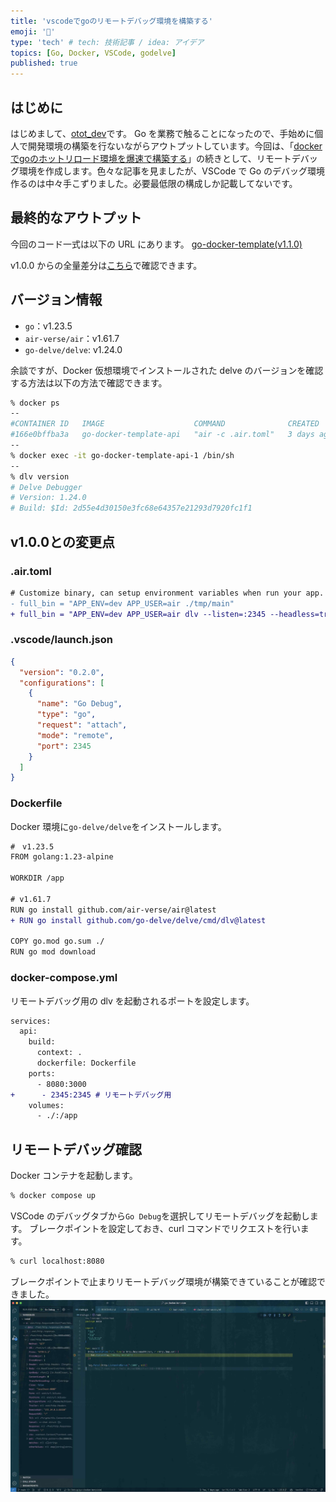 ```yaml
---
title: 'vscodeでgoのリモートデバッグ環境を構築する'
emoji: '🐳'
type: 'tech' # tech: 技術記事 / idea: アイデア
topics: [Go, Docker, VSCode, godelve]
published: true
---
```


## はじめに

はじめまして、[otot_dev](https://zenn.dev/otot_dev)です。
Go を業務で触ることになったので、手始めに個人で開発環境の構築を行ないながらアウトプットしています。今回は、「[dockerでgoのホットリロード環境を爆速で構築する](https://zenn.dev/otot_dev/articles/d2d7e854448e9a)」の続きとして、リモートデバッグ環境を作成します。色々な記事を見ましたが、VSCode で Go のデバッグ環境作るのは中々手こずりました。必要最低限の構成しか記載してないです。

## 最終的なアウトプット

今回のコード一式は以下の URL にあります。
[go-docker-template(v1.1.0)](https://github.com/otoshimtoshi/go-docker-template/tree/v1.1.0)

v1.0.0 からの全量差分は[こちら](https://github.com/otoshimtoshi/go-docker-template/compare/v1.0.0...v1.1.0)で確認できます。

## バージョン情報

- `go`：v1.23.5
- `air-verse/air`：v1.61.7
- `go-delve/delve`: v1.24.0

余談ですが、Docker 仮想環境でインストールされた delve のバージョンを確認する方法は以下の方法で確認できます。

```sh
% docker ps
--
#CONTAINER ID   IMAGE                    COMMAND              CREATED      STATUS         PORTS                                            NAMES
#166e0bffba3a   go-docker-template-api   "air -c .air.toml"   3 days ago   Up 4 minutes   0.0.0.0:2345->2345/tcp, 0.0.0.0:8080->3000/tcp   go-docker-template-api-1
--
% docker exec -it go-docker-template-api-1 /bin/sh
--
% dlv version
# Delve Debugger
# Version: 1.24.0
# Build: $Id: 2d55e4d30150e3fc68e64357e21293d7920fc1f1
```

## v1.0.0との変更点

### .air.toml

```diff toml
# Customize binary, can setup environment variables when run your app.
- full_bin = "APP_ENV=dev APP_USER=air ./tmp/main"
+ full_bin = "APP_ENV=dev APP_USER=air dlv --listen=:2345 --headless=true --api-version=2 --accept-multiclient exec --continue ./tmp/main"
```

### .vscode/launch.json

```json
{
  "version": "0.2.0",
  "configurations": [
    {
      "name": "Go Debug",
      "type": "go",
      "request": "attach",
      "mode": "remote",
      "port": 2345
    }
  ]
}
```

### Dockerfile

Docker 環境に`go-delve/delve`をインストールします。

```diff dockerfile
#　v1.23.5
FROM golang:1.23-alpine

WORKDIR /app

# v1.61.7
RUN go install github.com/air-verse/air@latest
+ RUN go install github.com/go-delve/delve/cmd/dlv@latest

COPY go.mod go.sum ./
RUN go mod download
```

### docker-compose.yml

リモートデバッグ用の dlv を起動されるポートを設定します。

```diff yml
services:
  api:
    build:
      context: .
      dockerfile: Dockerfile
    ports:
      - 8080:3000
+      - 2345:2345 # リモートデバッグ用
    volumes:
      - ./:/app
```

## リモートデバッグ確認

Docker コンテナを起動します。

```sh
% docker compose up
```

VSCode のデバッグタブから`Go Debug`を選択してリモートデバッグを起動します。
ブレークポイントを設定しておき、curl コマンドでリクエストを行います。

```sh
% curl localhost:8080
```

ブレークポイントで止まりリモートデバッグ環境が構築できていることが確認できました。
![](/images/f5492f30f323f5/image1.jpg)
